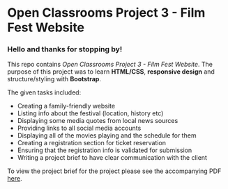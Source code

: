 # Open Classrooms Project 3 - Film Fest Website

### Hello and thanks for stopping by!

This repo contains *Open Classrooms Project 3  - Film Fest Website*.  The purpose of this project was to learn **HTML/CSS**, **responsive design** and structure/styling with **Bootstrap**. 

The given tasks included:

* Creating a family-friendly website
* Listing info about the festival (location, history etc)
* Displaying some media quotes from local news sources
* Providing links to all social media accounts
* Displaying all of the movies playing and the schedule for them
* Creating a registration section for ticket reservation
* Ensuring that the registration info is validated for submission
* Writing a project brief to have clear communication with the client

To view the project brief for the project please see the accompanying PDF [here](https://github.com/TamiMcInnis/OC-P3-FilmFest/blob/master/Film_Fest_Brief.pdf "PDF link").
